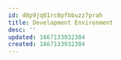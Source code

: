 ```yaml
---
id: d8p9jq81rc0pfbbuzz7prah
title: Development Environment
desc: ''
updated: 1667133932304
created: 1667133932304
---
```

